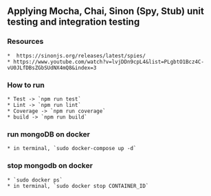 ## Applying Mocha, Chai, Sinon (Spy, Stub) unit testing and integration testing









### Resources
    *  https://sinonjs.org/releases/latest/spies/
    * https://www.youtube.com/watch?v=lvjDDn9cpL4&list=PLgbtO1Bcz4C-vU0JLfDBsZGbSUdNX4mQ8&index=3



### How to run
    * Test -> `npm run test`
    * Lint -> `npm run lint`
    * Coverage -> `npm run coverage`
    * build -> `npm run build`

### run mongoDB on docker
    * in terminal, `sudo docker-compose up -d` 

### stop mongodb on docker
    * `sudo docker ps`
    * in terminal, `sudo docker stop CONTAINER_ID`